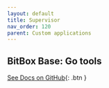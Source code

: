 ```yaml
---
layout: default
title: Supervisor
nav_order: 120
parent: Custom applications
---
```

## BitBox Base: Go tools

[See Docs on GitHub](https://github.com/digitalbitbox/bitbox-base/blob/master/tools/bbbsupervisor/README.md){: .btn }